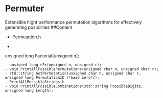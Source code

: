 # Permuter
Extensible hight performance permutation algorithms for effectively generating posibilities
##Content
 - Permutation.h
  - ```C++
  unsigned long Factorial(unsigned n);
  ```
  - unsigned long nPr(unsigned n, unsigned r);
  - void PrintAllPossiblePermutations(unsigned char n, unsigned char r);
  - std::string GetPermutation(unsigned char n, unsigned char r, unsigned long PermutationID /*base zero*/);
 - PrintAllPossibleStrings.h
  - void PrintAllPossibleCombinations(std::string PossibleDigits, unsigned long Length);
